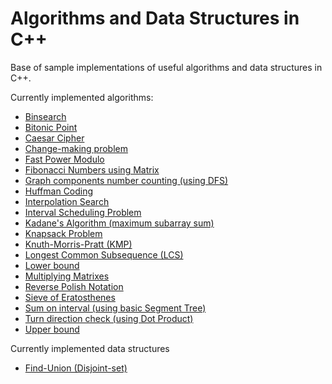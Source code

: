 # Algorithms and Data Structures in C++
Base of sample implementations of useful algorithms and data structures in C++.

Currently implemented algorithms:
- [Binsearch](binsearch_algorithms.cpp)
- [Bitonic Point](bitonic_point.cpp)
- [Caesar Cipher](caesar_cipher.cpp)
- [Change-making problem](change-making.cpp)
- [Fast Power Modulo](fast_power_modulo.cpp)
- [Fibonacci Numbers using Matrix](fibonacci_on_matrix.cpp)
- [Graph components number counting (using DFS)](graph_components_number_DFS.cpp)
- [Huffman Coding](huffman-coding.cpp)
- [Interpolation Search](interpolation_search.cpp)
- [Interval Scheduling Problem](interval_scheduling.cpp)
- [Kadane's Algorithm (maximum subarray sum)](maximum_subarray_sum.cpp)
- [Knapsack Problem](knapsack_problem.cpp)
- [Knuth-Morris-Pratt (KMP)](kmp.cpp)
- [Longest Common Subsequence (LCS)](longest_common_subsequence.cpp)
- [Lower bound](lower_bound.cpp)
- [Multiplying Matrixes](multiplying_matrixes.cpp)
- [Reverse Polish Notation](reverse_polish_notation.cpp)
- [Sieve of Eratosthenes](sieve_of_eratosthenes.cpp)
- [Sum on interval (using basic Segment Tree)](interval_sum_ST.cpp)
- [Turn direction check (using Dot Product)](turn_direction.cpp)
- [Upper bound](upper_bound.cpp)

Currently implemented data structures
- [Find-Union (Disjoint-set)](find-union.cpp)
